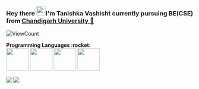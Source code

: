 ### Hey there <img src="https://media.giphy.com/media/hvRJCLFzcasrR4ia7z/giphy.gif" width="25px">I'm Tanishka Vashisht currently pursuing BE(CSE) from <a href="https://www.cuchd.in/">Chandigarh University :school: </a>

![ViewCount](https://views.whatilearened.today/views/github/tanishka1411/views.svg)

<p align="left">
<b>Programming Languages  :rocket: </b>
<br>
<img src="https://raw.githubusercontent.com/coderjojo/coderjojo/master/img/cpp.png" width=60> <img src="https://www.pngkit.com/png/full/101-1010012_c-programming-icon-c-programming-language-logo.png" width=60> <img src="https://raw.githubusercontent.com/coderjojo/coderjojo/master/img/python.svg" width=60>  <img src="https://i.pinimg.com/originals/f1/ea/a7/f1eaa7278f64e27128e062a3de918265.png" width=60> 
</p>

<p>
<a href="https://github.com/tanishka1411/tanishka1411">
  <img align="left" src="https://github-readme-stats.vercel.app/api?username=tanishka1411&show_icons=true&theme=radical&repo=tanishka1411" />
  <img align="left" src="https://github-readme-stats.vercel.app/api/top-langs/?username=tanishka1411&show_icons=true&theme=radical&repo=tanishka1411" /><br>
</a>
</p>
<br />



<!--
**tanishka1411/tanishka1411** is a ✨ _special_ ✨ repository because its `README.md` (this file) appears on your GitHub profile.

Here are some ideas to get you started:

- 🔭 I’m currently working on ...
- 🌱 I’m currently learning ...
- 👯 I’m looking to collaborate on ...
- 🤔 I’m looking for help with ...
- 💬 Ask me about ...
- 📫 How to reach me: ...
- 😄 Pronouns: ...
- ⚡ Fun fact: ...
-->
